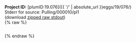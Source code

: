 **Project ID:** [plumID:19.076]({{ '/' | absolute_url }}eggs/19/076/)  
Stderr for source:  Pulling/000010/pl1   
(download [zipped raw stdout](pl1.plumed_master.stdout.txt.zip))  
{% raw %}
<pre>
</pre>
{% endraw %}
